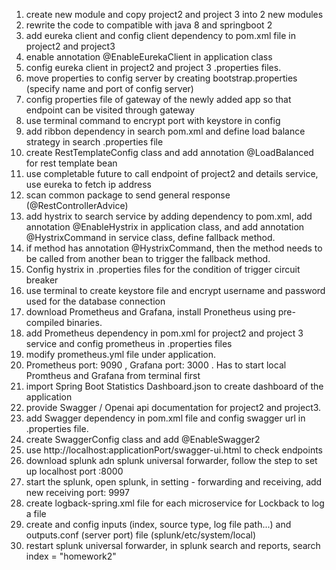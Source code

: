 1. create new module and copy project2 and project 3 into 2 new modules
2. rewrite the code to compatible with java 8 and springboot 2
3. add eureka client and config client dependency to pom.xml file in project2 and project3
4. enable annotation @EnableEurekaClient in application class
5. config eureka client in project2 and project 3 .properties files.
6. move properties to config server by creating bootstrap.properties (specify name and port of config server)
7. config properties file of gateway of the newly added app so that endpoint can be visited through gateway
8. use terminal command to encrypt port with keystore in config
9. add ribbon dependency in search pom.xml and define load balance strategy in search .properties file
10. create RestTemplateConfig class and add annotation @LoadBalanced for rest template bean
11. use completable future to call endpoint of project2 and details service, use eureka to fetch ip address 
12. scan common package to send general response (@RestControllerAdvice)
13. add hystrix to search service by adding dependency to pom.xml, add annotation @EnableHystrix in
    application class, and add annotation @HystrixCommand in service class, define fallback method.
14. if method has annotation @HystrixCommand, then the method needs to be called from another bean to trigger
    the fallback method.
15. Config hystrix in .properties files for the condition of trigger circuit breaker
16. use terminal to create keystore file and encrypt username and password used for the database connection
17. download Prometheus and Grafana, install Pronetheus using pre-compiled binaries. 
18. add Prometheus dependency in pom.xml for project2 and project 3 service and config prometheus in .properties files
19. modify prometheus.yml file under application.
20. Prometheus port: 9090 , Grafana port: 3000 . Has to start local Promtheus and Grafana from terminal first
21. import Spring Boot Statistics Dashboard.json to create dashboard of the application
22. provide Swagger / Openai api documentation for project2 and project3.
23. add Swagger dependency in pom.xml file and config swagger url in .properties file.
24. create SwaggerConfig class and add @EnableSwagger2
25. use http://localhost:applicationPort/swagger-ui.html to check endpoints
26. download splunk adn splunk universal forwarder, follow the step to set up localhost port :8000
27. start the splunk, open splunk, in setting - forwarding and receiving, add new receiving port: 9997
28. create logback-spring.xml file for each microservice for Lockback to log a file
29. create and config inputs (index, source type, log file path...) and outputs.conf (server port) file (splunk/etc/system/local)
30. restart splunk universal forwarder, in splunk search and reports, search index = "homework2"


